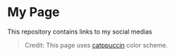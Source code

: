 # My Page

This repository contains links to my social medias

> Credit: This page uses [catppuccin](https://github.com/catppuccin/catppuccin) color scheme.
